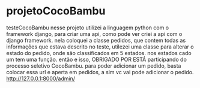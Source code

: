 # projetoCocoBambu
testeCocoBambu
nesse projeto utilizei a linguagem python com o framework django, para criar uma api, como pode ver criei a api com o django framework.
nela coloquei a classe pedidos, que contem todas as informações que estava descrito no teste,
utilezei uma classe para alterar o estado do pedido, onde são classificados em 5 estados.
nos estados cado um tem uma função.
então e isso, OBRIGADO POR ESTÁ participando do processo seletivo CocoBambu. 
para poder adicionar um pedido, basta colocar essa url e aperta em pedidos, a sim vc vai pode adicionar o pedido.
http://127.0.0.1:8000/admin/ 
